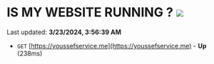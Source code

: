 # IS MY WEBSITE RUNNING ? [![](https://img.shields.io/static/v1?label=Sponsor&message=%E2%9D%A4&logo=GitHub&color=%23fe8e86)](https://github.com/sponsors/<username>)

Last updated: **3/23/2024, 3:56:39 AM**

- `GET` [https://youssefservice.me](https://youssefservice.me) - **Up** (238ms)
